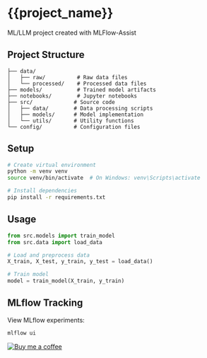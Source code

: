 # {{project_name}}

ML/LLM project created with MLFlow-Assist

## Project Structure

```
├── data/
│   ├── raw/          # Raw data files
│   └── processed/    # Processed data files
├── models/           # Trained model artifacts
├── notebooks/        # Jupyter notebooks
├── src/             # Source code
│   ├── data/        # Data processing scripts
│   ├── models/      # Model implementation
│   └── utils/       # Utility functions
└── config/          # Configuration files
```

## Setup

```bash
# Create virtual environment
python -m venv venv
source venv/bin/activate  # On Windows: venv\Scripts\activate

# Install dependencies
pip install -r requirements.txt
```

## Usage

```python
from src.models import train_model
from src.data import load_data

# Load and preprocess data
X_train, X_test, y_train, y_test = load_data()

# Train model
model = train_model(X_train, y_train)
```

## MLflow Tracking

View MLflow experiments:
```bash
mlflow ui
```

[![Buy me a coffee](https://img.shields.io/badge/Buy%20me%20a%20coffee-happyvibess-orange)](https://www.buymeacoffee.com/happyvibess)

